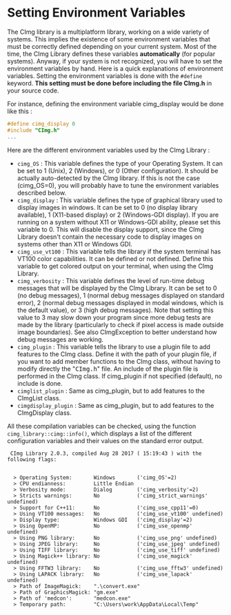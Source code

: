 # Setting Environment Variables

The CImg library is a multiplatform library, working on a wide variety of systems. This implies the existence of 
some environment variables that must be correctly defined depending on your current system. Most of the time, 
the CImg Library defines these variables **automatically** (for popular systems). Anyway, if your system is not recognized, 
you will have to set the environment variables by hand. Here is a quick explanations of environment variables.
Setting the environment variables is done with the `#define` keyword. 
**This setting must be done before including the file CImg.h** in your source code. 

For instance, defining the environment variable cimg_display would be done like this :
```cpp
#define cimg_display 0
#include "CImg.h"
...
```

Here are the different environment variables used by the CImg Library :

- `cimg_OS` : This variable defines the type of your Operating System. It can be set to 1 (Unix), 2 (Windows), or 0 (Other configuration). It should be actually auto-detected by the CImg library. If this is not the case (cimg_OS=0), you will probably have to tune the environment variables described below.
- `cimg_display` : This variable defines the type of graphical library used to display images in windows. It can be set to 0 (no display library available), 1 (X11-based display) or 2 (Windows-GDI display). If you are running on a system without X11 or Windows-GDI ability, please set this variable to 0. This will disable the display support, since the CImg Library doesn't contain the necessary code to display images on systems other than X11 or Windows GDI.
- `cimg_use_vt100` : This variable tells the library if the system terminal has VT100 color capabilities. It can be defined or not defined. Define this variable to get colored output on your terminal, when using the CImg Library.
- `cimg_verbosity` : This variable defines the level of run-time debug messages that will be displayed by the CImg Library. It can be set to 0 (no debug messages), 1 (normal debug messages displayed on standard error), 2 (normal debug messages displayed in modal windows, which is the default value), or 3 (high debug messages). Note that setting this value to 3 may slow down your program since more debug tests are made by the library (particularly to check if pixel access is made outside image boundaries). See also CImgException to better understand how debug messages are working.
- `cimg_plugin` : This variable tells the library to use a plugin file to add features to the CImg<T> class. Define it with the path of your plugin file, if you want to add member functions to the CImg<T> class, without having to modify directly the "<tt>CImg.h</tt>" file. An include of the plugin file is performed in the CImg<T> class. If cimg_plugin if not specified (default), no include is done.
- `cimglist_plugin` : Same as cimg_plugin, but to add features to the CImgList<T> class.
- `cimgdisplay_plugin` : Same as cimg_plugin, but to add features to the CImgDisplay<T> class.

All these compilation variables can be checked, using the function `cimg_library::cimg::info()`, which displays a list of the different configuration variables and their values on the standard error output. 

```
 CImg Library 2.0.3, compiled Aug 28 2017 ( 15:19:43 ) with the following flags:


  > Operating System:       Windows       ('cimg_OS'=2)
  > CPU endianness:         Little Endian
  > Verbosity mode:         Dialog        ('cimg_verbosity'=2)
  > Stricts warnings:       No            ('cimg_strict_warnings' undefined)
  > Support for C++11:      No            ('cimg_use_cpp11'=0)
  > Using VT100 messages:   No            ('cimg_use_vt100' undefined)
  > Display type:           Windows GDI   ('cimg_display'=2)
  > Using OpenMP:           No            ('cimg_use_openmp' undefined)
  > Using PNG library:      No            ('cimg_use_png' undefined)
  > Using JPEG library:     No            ('cimg_use_jpeg' undefined)
  > Using TIFF library:     No            ('cimg_use_tiff' undefined)
  > Using Magick++ library: No            ('cimg_use_magick' undefined)
  > Using FFTW3 library:    No            ('cimg_use_fftw3' undefined)
  > Using LAPACK library:   No            ('cimg_use_lapack' undefined)
  > Path of ImageMagick:    ".\convert.exe"
  > Path of GraphicsMagick: "gm.exe"
  > Path of 'medcon':       "medcon.exe"
  > Temporary path:         "C:\Users\work\AppData\Local\Temp"
```
